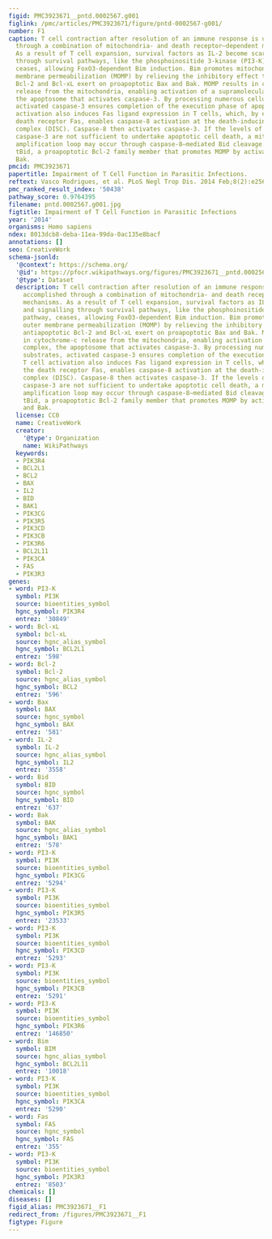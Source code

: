 ```yaml
---
figid: PMC3923671__pntd.0002567.g001
figlink: /pmc/articles/PMC3923671/figure/pntd-0002567-g001/
number: F1
caption: T cell contraction after resolution of an immune response is usually accomplished
  through a combination of mitochondria- and death receptor–dependent mechanisms.
  As a result of T cell expansion, survival factors as IL-2 become scarce, and signalling
  through survival pathways, like the phosphoinositide 3-kinase (PI3-K)/Akt pathway,
  ceases, allowing FoxO3-dependent Bim induction. Bim promotes mitochondrial outer
  membrane permeabilization (MOMP) by relieving the inhibitory effect that antiapoptotic
  Bcl-2 and Bcl-xL exert on proapoptotic Bax and Bak. MOMP results in cytochrome-c
  release from the mitochondria, enabling activation of a supramolecular complex,
  the apoptosome that activates caspase-3. By processing numerous cellular substrates,
  activated caspase-3 ensures completion of the execution phase of apoptosis. T cell
  activation also induces Fas ligand expression in T cells, which, by engaging the
  death receptor Fas, enables caspase-8 activation at the death-inducing signalling
  complex (DISC). Caspase-8 then activates caspase-3. If the levels of caspase-8–activated
  caspase-3 are not sufficient to undertake apoptotic cell death, a mitochondrial
  amplification loop may occur through caspase-8–mediated Bid cleavage. This generates
  tBid, a proapoptotic Bcl-2 family member that promotes MOMP by activating Bax and
  Bak.
pmcid: PMC3923671
papertitle: Impairment of T Cell Function in Parasitic Infections.
reftext: Vasco Rodrigues, et al. PLoS Negl Trop Dis. 2014 Feb;8(2):e2567.
pmc_ranked_result_index: '50438'
pathway_score: 0.9764395
filename: pntd.0002567.g001.jpg
figtitle: Impairment of T Cell Function in Parasitic Infections
year: '2014'
organisms: Homo sapiens
ndex: 8013dcb8-deba-11ea-99da-0ac135e8bacf
annotations: []
seo: CreativeWork
schema-jsonld:
  '@context': https://schema.org/
  '@id': https://pfocr.wikipathways.org/figures/PMC3923671__pntd.0002567.g001.html
  '@type': Dataset
  description: T cell contraction after resolution of an immune response is usually
    accomplished through a combination of mitochondria- and death receptor–dependent
    mechanisms. As a result of T cell expansion, survival factors as IL-2 become scarce,
    and signalling through survival pathways, like the phosphoinositide 3-kinase (PI3-K)/Akt
    pathway, ceases, allowing FoxO3-dependent Bim induction. Bim promotes mitochondrial
    outer membrane permeabilization (MOMP) by relieving the inhibitory effect that
    antiapoptotic Bcl-2 and Bcl-xL exert on proapoptotic Bax and Bak. MOMP results
    in cytochrome-c release from the mitochondria, enabling activation of a supramolecular
    complex, the apoptosome that activates caspase-3. By processing numerous cellular
    substrates, activated caspase-3 ensures completion of the execution phase of apoptosis.
    T cell activation also induces Fas ligand expression in T cells, which, by engaging
    the death receptor Fas, enables caspase-8 activation at the death-inducing signalling
    complex (DISC). Caspase-8 then activates caspase-3. If the levels of caspase-8–activated
    caspase-3 are not sufficient to undertake apoptotic cell death, a mitochondrial
    amplification loop may occur through caspase-8–mediated Bid cleavage. This generates
    tBid, a proapoptotic Bcl-2 family member that promotes MOMP by activating Bax
    and Bak.
  license: CC0
  name: CreativeWork
  creator:
    '@type': Organization
    name: WikiPathways
  keywords:
  - PIK3R4
  - BCL2L1
  - BCL2
  - BAX
  - IL2
  - BID
  - BAK1
  - PIK3CG
  - PIK3R5
  - PIK3CD
  - PIK3CB
  - PIK3R6
  - BCL2L11
  - PIK3CA
  - FAS
  - PIK3R3
genes:
- word: PI3-K
  symbol: PI3K
  source: bioentities_symbol
  hgnc_symbol: PIK3R4
  entrez: '30849'
- word: Bcl-xL
  symbol: bcl-xL
  source: hgnc_alias_symbol
  hgnc_symbol: BCL2L1
  entrez: '598'
- word: Bcl-2
  symbol: Bcl-2
  source: hgnc_alias_symbol
  hgnc_symbol: BCL2
  entrez: '596'
- word: Bax
  symbol: BAX
  source: hgnc_symbol
  hgnc_symbol: BAX
  entrez: '581'
- word: IL-2
  symbol: IL-2
  source: hgnc_alias_symbol
  hgnc_symbol: IL2
  entrez: '3558'
- word: Bid
  symbol: BID
  source: hgnc_symbol
  hgnc_symbol: BID
  entrez: '637'
- word: Bak
  symbol: BAK
  source: hgnc_alias_symbol
  hgnc_symbol: BAK1
  entrez: '578'
- word: PI3-K
  symbol: PI3K
  source: bioentities_symbol
  hgnc_symbol: PIK3CG
  entrez: '5294'
- word: PI3-K
  symbol: PI3K
  source: bioentities_symbol
  hgnc_symbol: PIK3R5
  entrez: '23533'
- word: PI3-K
  symbol: PI3K
  source: bioentities_symbol
  hgnc_symbol: PIK3CD
  entrez: '5293'
- word: PI3-K
  symbol: PI3K
  source: bioentities_symbol
  hgnc_symbol: PIK3CB
  entrez: '5291'
- word: PI3-K
  symbol: PI3K
  source: bioentities_symbol
  hgnc_symbol: PIK3R6
  entrez: '146850'
- word: Bim
  symbol: BIM
  source: hgnc_alias_symbol
  hgnc_symbol: BCL2L11
  entrez: '10018'
- word: PI3-K
  symbol: PI3K
  source: bioentities_symbol
  hgnc_symbol: PIK3CA
  entrez: '5290'
- word: Fas
  symbol: FAS
  source: hgnc_symbol
  hgnc_symbol: FAS
  entrez: '355'
- word: PI3-K
  symbol: PI3K
  source: bioentities_symbol
  hgnc_symbol: PIK3R3
  entrez: '8503'
chemicals: []
diseases: []
figid_alias: PMC3923671__F1
redirect_from: /figures/PMC3923671__F1
figtype: Figure
---
```

